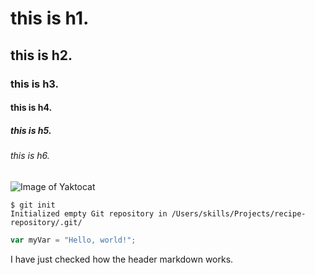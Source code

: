 # this is h1.
## this is h2.
### this is h3.
#### this is h4.
##### this is h5.
###### this is h6.
![Image of Yaktocat](https://octodex.github.com/images/yaktocat.png)
```
$ git init
Initialized empty Git repository in /Users/skills/Projects/recipe-repository/.git/
```
``` javascript
var myVar = "Hello, world!";
```



I have just checked how the header markdown works.
